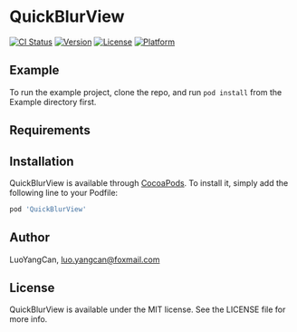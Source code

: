 # QuickBlurView

[![CI Status](https://img.shields.io/travis/LuoYangCan/QuickBlurView.svg?style=flat)](https://travis-ci.org/LuoYangCan/QuickBlurView)
[![Version](https://img.shields.io/cocoapods/v/QuickBlurView.svg?style=flat)](https://cocoapods.org/pods/QuickBlurView)
[![License](https://img.shields.io/cocoapods/l/QuickBlurView.svg?style=flat)](https://cocoapods.org/pods/QuickBlurView)
[![Platform](https://img.shields.io/cocoapods/p/QuickBlurView.svg?style=flat)](https://cocoapods.org/pods/QuickBlurView)

## Example

To run the example project, clone the repo, and run `pod install` from the Example directory first.

## Requirements

## Installation

QuickBlurView is available through [CocoaPods](https://cocoapods.org). To install
it, simply add the following line to your Podfile:

```ruby
pod 'QuickBlurView'
```

## Author

LuoYangCan, luo.yangcan@foxmail.com

## License

QuickBlurView is available under the MIT license. See the LICENSE file for more info.
